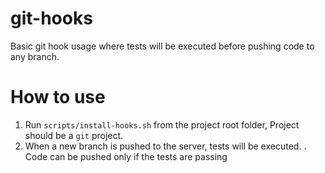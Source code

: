 # git-hooks
Basic git hook usage where tests will be executed before pushing code to any branch.

# How to use
1. Run `scripts/install-hooks.sh` from the project root folder, Project should be a `git` project.
2. When a new branch is pushed to the server, tests will be executed. 
  . Code can be pushed only if the tests are passing
